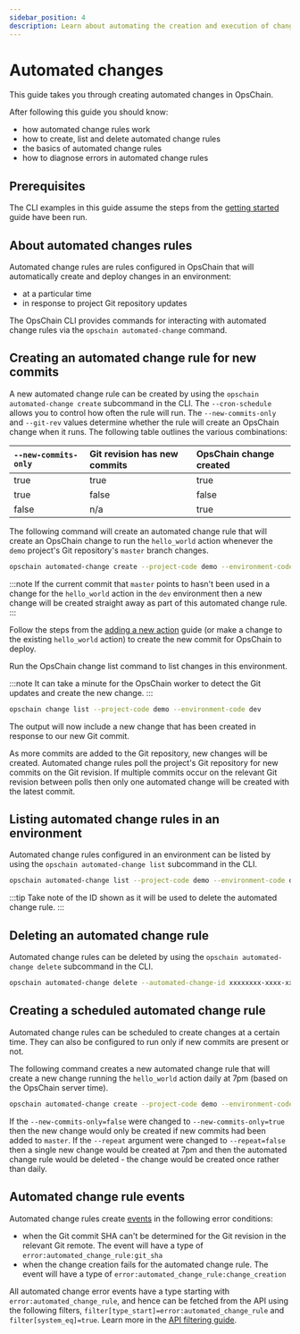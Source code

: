 ```yaml
---
sidebar_position: 4
description: Learn about automating the creation and execution of changes with OpsChain.
---
```


# Automated changes

This guide takes you through creating automated changes in OpsChain.

After following this guide you should know:

- how automated change rules work
- how to create, list and delete automated change rules
- the basics of automated change rules
- how to diagnose errors in automated change rules

## Prerequisites

The CLI examples in this guide assume the steps from the [getting started](/docs/getting-started/README.md) guide have been run.

## About automated changes rules

Automated change rules are rules configured in OpsChain that will automatically create and deploy changes in an environment:

- at a particular time
- in response to project Git repository updates

The OpsChain CLI provides commands for interacting with automated change rules via the `opschain automated-change` command.

## Creating an automated change rule for new commits

A new automated change rule can be created by using the `opschain automated-change create` subcommand in the CLI. The `--cron-schedule` allows you to control how often the rule will run. The `--new-commits-only` and `--git-rev` values determine whether the rule will create an OpsChain change when it runs. The following table outlines the various combinations:

| `--new-commits-only` | Git revision has new commits | OpsChain change created |
| :------------------- | :--------------------------- | :---------------------- |
| true                 | true                         | true                    |
| true                 | false                        | false                   |
| false                | n/a                          | true                    |

The following command will create an automated change rule that will create an OpsChain change to run the `hello_world` action whenever the `demo` project's Git repository's `master` branch changes.

```bash
opschain automated-change create --project-code demo --environment-code dev --git-remote-name origin --git-rev master --new-commits-only --action hello_world --cron-schedule '* * * * *' --repeat --confirm
```

:::note
If the current commit that `master` points to hasn't been used in a change for the `hello_world` action in the `dev` environment then a new change will be created straight away as part of this automated change rule.
:::

Follow the steps from the [adding a new action](/docs/getting-started/developer.md#adding-a-new-action) guide (or make a change to the existing `hello_world` action) to create the new commit for OpsChain to deploy.

Run the OpsChain change list command to list changes in this environment.

:::note
It can take a minute for the OpsChain worker to detect the Git updates and create the new change.
:::

```bash
opschain change list --project-code demo --environment-code dev
```

The output will now include a new change that has been created in response to our new Git commit.

As more commits are added to the Git repository, new changes will be created. Automated change rules poll the project's Git repository for new commits on the Git revision. If multiple commits occur on the relevant Git revision between polls then only one automated change will be created with the latest commit.

## Listing automated change rules in an environment

Automated change rules configured in an environment can be listed by using the `opschain automated-change list` subcommand in the CLI.

```bash
opschain automated-change list --project-code demo --environment-code dev
```

:::tip
Take note of the ID shown as it will be used to delete the automated change rule.
:::

## Deleting an automated change rule

Automated change rules can be deleted by using the `opschain automated-change delete` subcommand in the CLI.

```bash
opschain automated-change delete --automated-change-id xxxxxxxx-xxxx-xxxx-xxxx-xxxxxxxxxxxx --confirm
```

## Creating a scheduled automated change rule

Automated change rules can be scheduled to create changes at a certain time. They can also be configured to run only if new commits are present or not.

The following command creates a new automated change rule that will create a new change running the `hello_world` action daily at 7pm (based on the OpsChain server time).

```bash
opschain automated-change create --project-code demo --environment-code dev --git-remote-name origin --git-rev master --new-commits-only=false --action hello_world --cron-schedule '0 19 * * *' --repeat --confirm
```

If the `--new-commits-only=false` were changed to `--new-commits-only=true` then the new change would only be created if new commits had been added to `master`. If the `--repeat` argument were changed to `--repeat=false` then a single new change would be created at 7pm and then the automated change rule would be deleted - the change would be created once rather than daily.

## Automated change rule events

Automated change rules create [events](events) in the following error conditions:

- when the Git commit SHA can't be determined for the Git revision in the relevant Git remote. The event will have a type of `error:automated_change_rule:git_sha`
- when the change creation fails for the automated change rule. The event will have a type of `error:automated_change_rule:change_creation`

All automated change error events have a type starting with `error:automated_change_rule`, and hence can be fetched from the API using the following filters, `filter[type_start]=error:automated_change_rule` and `filter[system_eq]=true`. Learn more in the [API filtering guide](../api-filtering).
